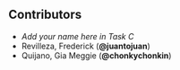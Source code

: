 ## Contributors

- _Add your name here in Task C_
- Revilleza, Frederick (**@juantojuan**)
- Quijano, Gia Meggie (**@chonkychonkin**)